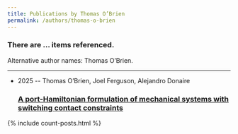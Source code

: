 ```yaml
---
title: Publications by Thomas O’Brien
permalink: /authors/thomas-o-brien
---
```


<h3 id="number-posts">There are ... items referenced.</h3>
<p id='info-authors'>Alternative author names: Thomas O’Brien.</p>
<hr />
<ul class="post-list">
<li><span class='post-meta'>2025 -- Thomas O’Brien, Joel Ferguson, Alejandro Donaire</span><h3><a class='post-link' href="{{ site.baseurl }}/a-port-hamiltonian-formulation-of-mechanical-systems-with-switching-contact-constraints">A port-Hamiltonian formulation of mechanical systems with switching contact constraints</a></h3></li>

</ul>
{% include count-posts.html %}
